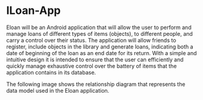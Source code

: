 # ILoan-App
Eloan will be an Android application that will allow the user to perform and manage
loans of different types of items (objects), to different people, and carry a
control over their status. The application will allow friends to register,
include objects in the library and generate loans, indicating both a date of
beginning of the loan as an end date for its return. With a simple and intuitive design it is intended to ensure that the user can efficiently and quickly manage exhaustive control over the battery of items that the application contains in its database.

The following image shows the relationship diagram that represents the
data model used in the Eloan application.


